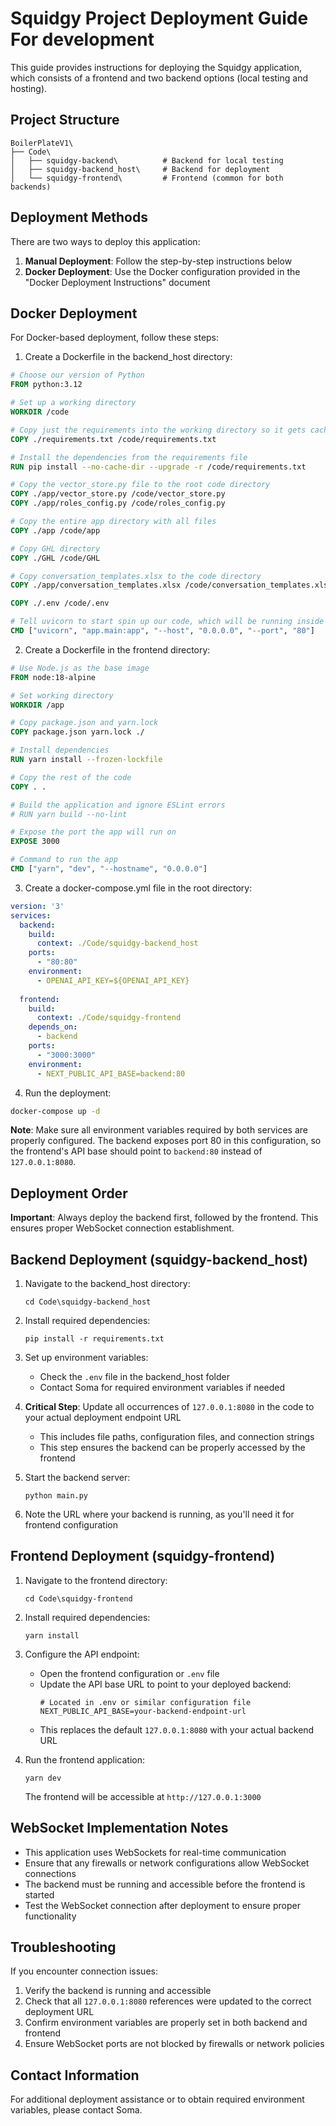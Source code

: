 # Squidgy Project Deployment Guide For development

This guide provides instructions for deploying the Squidgy application, which consists of a frontend and two backend options (local testing and hosting).

## Project Structure

```
BoilerPlateV1\
├── Code\
│   ├── squidgy-backend\          # Backend for local testing
│   ├── squidgy-backend_host\     # Backend for deployment
│   └── squidgy-frontend\         # Frontend (common for both backends)
```

## Deployment Methods

There are two ways to deploy this application:

1. **Manual Deployment**: Follow the step-by-step instructions below
2. **Docker Deployment**: Use the Docker configuration provided in the "Docker Deployment Instructions" document

## Docker Deployment

For Docker-based deployment, follow these steps:

1. Create a Dockerfile in the backend_host directory:
```dockerfile
# Choose our version of Python
FROM python:3.12

# Set up a working directory
WORKDIR /code

# Copy just the requirements into the working directory so it gets cached by itself
COPY ./requirements.txt /code/requirements.txt

# Install the dependencies from the requirements file
RUN pip install --no-cache-dir --upgrade -r /code/requirements.txt

# Copy the vector_store.py file to the root code directory
COPY ./app/vector_store.py /code/vector_store.py
COPY ./app/roles_config.py /code/roles_config.py

# Copy the entire app directory with all files
COPY ./app /code/app

# Copy GHL directory 
COPY ./GHL /code/GHL

# Copy conversation_templates.xlsx to the code directory
COPY ./app/conversation_templates.xlsx /code/conversation_templates.xlsx

COPY ./.env /code/.env

# Tell uvicorn to start spin up our code, which will be running inside the container now
CMD ["uvicorn", "app.main:app", "--host", "0.0.0.0", "--port", "80"]
```

2. Create a Dockerfile in the frontend directory:
```dockerfile
# Use Node.js as the base image
FROM node:18-alpine

# Set working directory
WORKDIR /app

# Copy package.json and yarn.lock
COPY package.json yarn.lock ./

# Install dependencies
RUN yarn install --frozen-lockfile

# Copy the rest of the code
COPY . .

# Build the application and ignore ESLint errors
# RUN yarn build --no-lint

# Expose the port the app will run on
EXPOSE 3000

# Command to run the app
CMD ["yarn", "dev", "--hostname", "0.0.0.0"]
```

3. Create a docker-compose.yml file in the root directory:
```yaml
version: '3'
services:
  backend:
    build:
      context: ./Code/squidgy-backend_host
    ports:
      - "80:80"
    environment:
      - OPENAI_API_KEY=${OPENAI_API_KEY}
  
  frontend:
    build:
      context: ./Code/squidgy-frontend
    depends_on:
      - backend
    ports:
      - "3000:3000"
    environment:
      - NEXT_PUBLIC_API_BASE=backend:80
```

4. Run the deployment:
```bash
docker-compose up -d
```

**Note**: Make sure all environment variables required by both services are properly configured. The backend exposes port 80 in this configuration, so the frontend's API base should point to `backend:80` instead of `127.0.0.1:8080`.

## Deployment Order

**Important**: Always deploy the backend first, followed by the frontend. This ensures proper WebSocket connection establishment.

## Backend Deployment (squidgy-backend_host)

1. Navigate to the backend_host directory:
   ```
   cd Code\squidgy-backend_host
   ```

2. Install required dependencies:
   ```
   pip install -r requirements.txt
   ```

3. Set up environment variables:
   - Check the `.env` file in the backend_host folder
   - Contact Soma for required environment variables if needed

4. **Critical Step**: Update all occurrences of `127.0.0.1:8080` in the code to your actual deployment endpoint URL
   - This includes file paths, configuration files, and connection strings
   - This step ensures the backend can be properly accessed by the frontend

5. Start the backend server:
   ```
   python main.py
   ```

6. Note the URL where your backend is running, as you'll need it for frontend configuration

## Frontend Deployment (squidgy-frontend)

1. Navigate to the frontend directory:
   ```
   cd Code\squidgy-frontend
   ```

2. Install required dependencies:
   ```
   yarn install
   ```

3. Configure the API endpoint:
   - Open the frontend configuration or `.env` file
   - Update the API base URL to point to your deployed backend:
     ```
     # Located in .env or similar configuration file
     NEXT_PUBLIC_API_BASE=your-backend-endpoint-url
     ```
   - This replaces the default `127.0.0.1:8080` with your actual backend URL

4. Run the frontend application:
   ```
   yarn dev
   ```
   
   The frontend will be accessible at `http://127.0.0.1:3000`


## WebSocket Implementation Notes

- This application uses WebSockets for real-time communication
- Ensure that any firewalls or network configurations allow WebSocket connections
- The backend must be running and accessible before the frontend is started
- Test the WebSocket connection after deployment to ensure proper functionality

## Troubleshooting

If you encounter connection issues:

1. Verify the backend is running and accessible
2. Check that all `127.0.0.1:8080` references were updated to the correct deployment URL
3. Confirm environment variables are properly set in both backend and frontend
4. Ensure WebSocket ports are not blocked by firewalls or network policies

## Contact Information

For additional deployment assistance or to obtain required environment variables, please contact Soma.